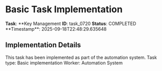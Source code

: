 # Basic Task Implementation

**Task**: **Key Management
**ID**: task_0720
**Status**: COMPLETED
**Timestamp\*\*: 2025-09-18T22:48:29.635648

## Implementation Details

This task has been implemented as part of the automation system.
Task type: Basic implementation
Worker: Automation System
